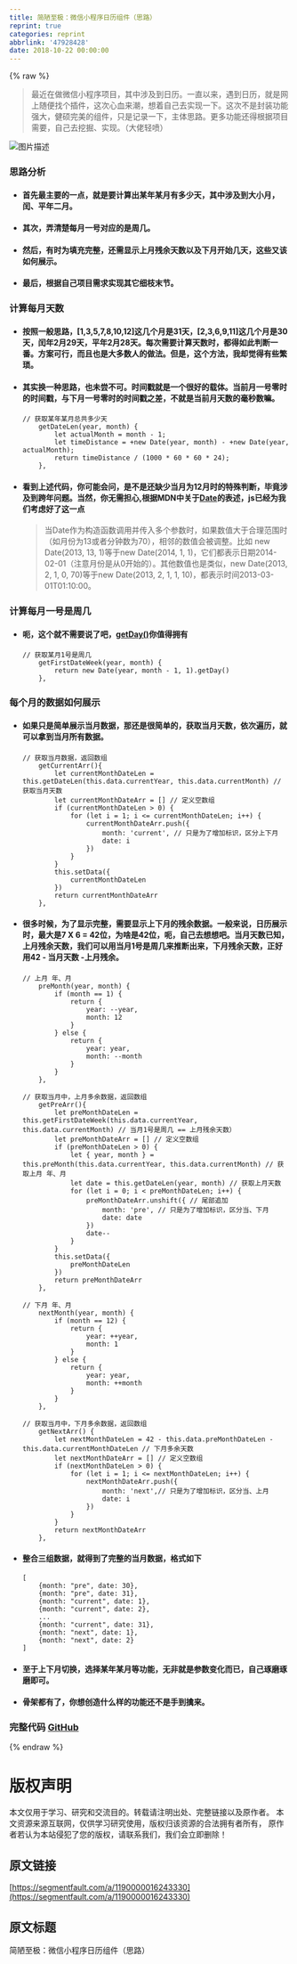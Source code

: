 ```yaml
---
title: 简陋至极：微信小程序日历组件（思路）
reprint: true
categories: reprint
abbrlink: '47928428'
date: 2018-10-22 00:00:00
---
```


{% raw %}

                    
<blockquote>最近在做微信小程序项目，其中涉及到日历。一直以来，遇到日历，就是网上随便找个插件，这次心血来潮，想着自己去实现一下。这次不是封装功能强大，健硕完美的组件，只是记录一下，主体思路。更多功能还得根据项目需要，自己去挖掘、实现。（大佬轻喷）</blockquote>
<p><span class="img-wrap"><img src="https://static.alili.tech/img/bVbgjMT?w=333&amp;h=489" src="https://static.alili.tech/img/bVbgjMT?w=333&amp;h=489" alt="图片描述" title="图片描述" style="cursor: pointer; display: inline;"></span></p>
<h3 id="articleHeader0">思路分析</h3>
<ul>
<li><h4>首先最主要的一点，就是要计算出某年某月有多少天，其中涉及到大小月，闰、平年二月。</h4></li>
<li><h4>其次，弄清楚每月一号对应的是周几。</h4></li>
<li><h4>然后，有时为填充完整，还需显示上月残余天数以及下月开始几天，这些又该如何展示。</h4></li>
<li><h4>最后，根据自己项目需求实现其它细枝末节。</h4></li>
</ul>
<h3 id="articleHeader1">计算每月天数</h3>
<ul>
<li><h4>按照一般思路，[1,3,5,7,8,10,12]这几个月是31天，[2,3,6,9,11]这几个月是30天，闰年2月29天，平年2月28天。每次需要计算天数时，都得如此判断一番。方案可行，而且也是大多数人的做法。但是，这个方法，我却觉得有些繁琐。</h4></li>
<li>
<h4>其实换一种思路，也未尝不可。时间戳就是一个很好的载体。当前月一号零时的时间戳，与下月一号零时的时间戳之差，不就是当前月天数的毫秒数嘛。</h4>
<div class="widget-codetool" style="display:none;">
      <div class="widget-codetool--inner">
      <span class="selectCode code-tool" data-toggle="tooltip" data-placement="top" title="" data-original-title="全选"></span>
      <span type="button" class="copyCode code-tool" data-toggle="tooltip" data-placement="top" data-clipboard-text="// 获取某年某月总共多少天
    getDateLen(year, month) { 
        let actualMonth = month - 1;
        let timeDistance = +new Date(year, month) - +new Date(year, actualMonth);
        return timeDistance / (1000 * 60 * 60 * 24);
    }," title="" data-original-title="复制"></span>
      <span type="button" class="saveToNote code-tool" data-toggle="tooltip" data-placement="top" title="" data-original-title="放进笔记"></span>
      </div>
      </div><pre class="hljs processing"><code><span class="hljs-comment">// 获取某年某月总共多少天</span>
    getDateLen(<span class="hljs-built_in">year</span>, <span class="hljs-built_in">month</span>) { 
        let actualMonth = <span class="hljs-built_in">month</span> - <span class="hljs-number">1</span>;
        let timeDistance = +<span class="hljs-keyword">new</span> Date(<span class="hljs-built_in">year</span>, <span class="hljs-built_in">month</span>) - +<span class="hljs-keyword">new</span> Date(<span class="hljs-built_in">year</span>, actualMonth);
        <span class="hljs-keyword">return</span> timeDistance / (<span class="hljs-number">1000</span> * <span class="hljs-number">60</span> * <span class="hljs-number">60</span> * <span class="hljs-number">24</span>);
    },</code></pre>
</li>
<li>
<h4>看到上述代码，你可能会问，是不是还缺少当月为12月时的特殊判断，毕竟涉及到跨年问题。当然，你无需担心,根据MDN中关于<a href="https://developer.mozilla.org/zh-CN/docs/Web/JavaScript/Reference/Global_Objects/Date" rel="nofollow noreferrer" target="_blank">Date</a>的表述，js已经为我们考虑好了这一点</h4>
<blockquote>当Date作为构造函数调用并传入多个参数时，如果数值大于合理范围时（如月份为13或者分钟数为70），相邻的数值会被调整。比如 new Date(2013, 13, 1)等于new Date(2014, 1, 1)，它们都表示日期2014-02-01（注意月份是从0开始的）。其他数值也是类似，new Date(2013, 2, 1, 0, 70)等于new Date(2013, 2, 1, 1, 10)，都表示时间2013-03-01T01:10:00。</blockquote>
</li>
</ul>
<h3 id="articleHeader2">计算每月一号是周几</h3>
<ul><li>
<h4>呃，这个就不需要说了吧，<a href="https://developer.mozilla.org/zh-CN/docs/Web/JavaScript/Reference/Global_Objects/Date/getDay" rel="nofollow noreferrer" target="_blank">getDay()</a>你值得拥有</h4>
<div class="widget-codetool" style="display:none;">
      <div class="widget-codetool--inner">
      <span class="selectCode code-tool" data-toggle="tooltip" data-placement="top" title="" data-original-title="全选"></span>
      <span type="button" class="copyCode code-tool" data-toggle="tooltip" data-placement="top" data-clipboard-text="// 获取某月1号是周几
    getFirstDateWeek(year, month) { 
        return new Date(year, month - 1, 1).getDay()
    }," title="" data-original-title="复制"></span>
      <span type="button" class="saveToNote code-tool" data-toggle="tooltip" data-placement="top" title="" data-original-title="放进笔记"></span>
      </div>
      </div><pre class="hljs processing"><code><span class="hljs-comment">// 获取某月1号是周几</span>
    getFirstDateWeek(<span class="hljs-built_in">year</span>, <span class="hljs-built_in">month</span>) { 
        <span class="hljs-keyword">return</span> <span class="hljs-keyword">new</span> Date(<span class="hljs-built_in">year</span>, <span class="hljs-built_in">month</span> - <span class="hljs-number">1</span>, <span class="hljs-number">1</span>).getDay()
    },</code></pre>
</li></ul>
<h3 id="articleHeader3">每个月的数据如何展示</h3>
<ul>
<li>
<h4>如果只是简单展示当月数据，那还是很简单的，获取当月天数，依次遍历，就可以拿到当月所有数据。</h4>
<div class="widget-codetool" style="display:none;">
      <div class="widget-codetool--inner">
      <span class="selectCode code-tool" data-toggle="tooltip" data-placement="top" title="" data-original-title="全选"></span>
      <span type="button" class="copyCode code-tool" data-toggle="tooltip" data-placement="top" data-clipboard-text="// 获取当月数据，返回数组
    getCurrentArr(){ 
        let currentMonthDateLen = this.getDateLen(this.data.currentYear, this.data.currentMonth) // 获取当月天数
        let currentMonthDateArr = [] // 定义空数组
        if (currentMonthDateLen > 0) {
            for (let i = 1; i <= currentMonthDateLen; i++) {
                currentMonthDateArr.push({
                    month: 'current', // 只是为了增加标识，区分上下月
                    date: i
                })
            }
        }
        this.setData({
            currentMonthDateLen
        })
        return currentMonthDateArr
    }," title="" data-original-title="复制"></span>
      <span type="button" class="saveToNote code-tool" data-toggle="tooltip" data-placement="top" title="" data-original-title="放进笔记"></span>
      </div>
      </div><pre class="hljs kotlin"><code><span class="hljs-comment">// 获取当月数据，返回数组</span>
    getCurrentArr(){ 
        let currentMonthDateLen = <span class="hljs-keyword">this</span>.getDateLen(<span class="hljs-keyword">this</span>.<span class="hljs-keyword">data</span>.currentYear, <span class="hljs-keyword">this</span>.<span class="hljs-keyword">data</span>.currentMonth) <span class="hljs-comment">// 获取当月天数</span>
        let currentMonthDateArr = [] <span class="hljs-comment">// 定义空数组</span>
        <span class="hljs-keyword">if</span> (currentMonthDateLen &gt; <span class="hljs-number">0</span>) {
            <span class="hljs-keyword">for</span> (let i = <span class="hljs-number">1</span>; i &lt;= currentMonthDateLen; i++) {
                currentMonthDateArr.push({
                    month: <span class="hljs-string">'current'</span>, <span class="hljs-comment">// 只是为了增加标识，区分上下月</span>
                    date: i
                })
            }
        }
        <span class="hljs-keyword">this</span>.setData({
            currentMonthDateLen
        })
        <span class="hljs-keyword">return</span> currentMonthDateArr
    },</code></pre>
</li>
<li>
<h4>很多时候，为了显示完整，需要显示上下月的残余数据。一般来说，日历展示时，最大是7 X 6 = 42位，为啥是42位，呃，自己去想想吧。当月天数已知，上月残余天数，我们可以用当月1号是周几来推断出来，下月残余天数，正好用42 - 当月天数 -上月残余。</h4>
<div class="widget-codetool" style="display:none;">
      <div class="widget-codetool--inner">
      <span class="selectCode code-tool" data-toggle="tooltip" data-placement="top" title="" data-original-title="全选"></span>
      <span type="button" class="copyCode code-tool" data-toggle="tooltip" data-placement="top" data-clipboard-text="// 上月 年、月
    preMonth(year, month) { 
        if (month == 1) {
            return {
                year: --year,
                month: 12
            }
        } else {
            return {
                year: year,
                month: --month
            }
        }
    }," title="" data-original-title="复制"></span>
      <span type="button" class="saveToNote code-tool" data-toggle="tooltip" data-placement="top" title="" data-original-title="放进笔记"></span>
      </div>
      </div><pre class="hljs processing"><code><span class="hljs-comment">// 上月 年、月</span>
    preMonth(<span class="hljs-built_in">year</span>, <span class="hljs-built_in">month</span>) { 
        <span class="hljs-keyword">if</span> (<span class="hljs-built_in">month</span> == <span class="hljs-number">1</span>) {
            <span class="hljs-keyword">return</span> {
                <span class="hljs-built_in">year</span>: --<span class="hljs-built_in">year</span>,
                <span class="hljs-built_in">month</span>: <span class="hljs-number">12</span>
            }
        } <span class="hljs-keyword">else</span> {
            <span class="hljs-keyword">return</span> {
                <span class="hljs-built_in">year</span>: <span class="hljs-built_in">year</span>,
                <span class="hljs-built_in">month</span>: --<span class="hljs-built_in">month</span>
            }
        }
    },</code></pre>
<div class="widget-codetool" style="display:none;">
      <div class="widget-codetool--inner">
      <span class="selectCode code-tool" data-toggle="tooltip" data-placement="top" title="" data-original-title="全选"></span>
      <span type="button" class="copyCode code-tool" data-toggle="tooltip" data-placement="top" data-clipboard-text="// 获取当月中，上月多余数据，返回数组
    getPreArr(){ 
        let preMonthDateLen = this.getFirstDateWeek(this.data.currentYear, this.data.currentMonth) // 当月1号是周几 == 上月残余天数）
        let preMonthDateArr = [] // 定义空数组
        if (preMonthDateLen > 0) {
            let { year, month } = this.preMonth(this.data.currentYear, this.data.currentMonth) // 获取上月 年、月
            let date = this.getDateLen(year, month) // 获取上月天数
            for (let i = 0; i < preMonthDateLen; i++) {
                preMonthDateArr.unshift({ // 尾部追加
                    month: 'pre', // 只是为了增加标识，区分当、下月
                    date: date
                })
                date--
            }
        }
        this.setData({
            preMonthDateLen
        })
        return preMonthDateArr
    }," title="" data-original-title="复制"></span>
      <span type="button" class="saveToNote code-tool" data-toggle="tooltip" data-placement="top" title="" data-original-title="放进笔记"></span>
      </div>
      </div><pre class="hljs kotlin"><code><span class="hljs-comment">// 获取当月中，上月多余数据，返回数组</span>
    getPreArr(){ 
        let preMonthDateLen = <span class="hljs-keyword">this</span>.getFirstDateWeek(<span class="hljs-keyword">this</span>.<span class="hljs-keyword">data</span>.currentYear, <span class="hljs-keyword">this</span>.<span class="hljs-keyword">data</span>.currentMonth) <span class="hljs-comment">// 当月1号是周几 == 上月残余天数）</span>
        let preMonthDateArr = [] <span class="hljs-comment">// 定义空数组</span>
        <span class="hljs-keyword">if</span> (preMonthDateLen &gt; <span class="hljs-number">0</span>) {
            let { year, month } = <span class="hljs-keyword">this</span>.preMonth(<span class="hljs-keyword">this</span>.<span class="hljs-keyword">data</span>.currentYear, <span class="hljs-keyword">this</span>.<span class="hljs-keyword">data</span>.currentMonth) <span class="hljs-comment">// 获取上月 年、月</span>
            let date = <span class="hljs-keyword">this</span>.getDateLen(year, month) <span class="hljs-comment">// 获取上月天数</span>
            <span class="hljs-keyword">for</span> (let i = <span class="hljs-number">0</span>; i &lt; preMonthDateLen; i++) {
                preMonthDateArr.unshift({ <span class="hljs-comment">// 尾部追加</span>
                    month: <span class="hljs-string">'pre'</span>, <span class="hljs-comment">// 只是为了增加标识，区分当、下月</span>
                    date: date
                })
                date--
            }
        }
        <span class="hljs-keyword">this</span>.setData({
            preMonthDateLen
        })
        <span class="hljs-keyword">return</span> preMonthDateArr
    },</code></pre>
<div class="widget-codetool" style="display:none;">
      <div class="widget-codetool--inner">
      <span class="selectCode code-tool" data-toggle="tooltip" data-placement="top" title="" data-original-title="全选"></span>
      <span type="button" class="copyCode code-tool" data-toggle="tooltip" data-placement="top" data-clipboard-text="// 下月 年、月
    nextMonth(year, month) { 
        if (month == 12) {
            return {
                year: ++year,
                month: 1
            }
        } else {
            return {
                year: year,
                month: ++month
            }
        }
    }," title="" data-original-title="复制"></span>
      <span type="button" class="saveToNote code-tool" data-toggle="tooltip" data-placement="top" title="" data-original-title="放进笔记"></span>
      </div>
      </div><pre class="hljs processing"><code><span class="hljs-comment">// 下月 年、月</span>
    nextMonth(<span class="hljs-built_in">year</span>, <span class="hljs-built_in">month</span>) { 
        <span class="hljs-keyword">if</span> (<span class="hljs-built_in">month</span> == <span class="hljs-number">12</span>) {
            <span class="hljs-keyword">return</span> {
                <span class="hljs-built_in">year</span>: ++<span class="hljs-built_in">year</span>,
                <span class="hljs-built_in">month</span>: <span class="hljs-number">1</span>
            }
        } <span class="hljs-keyword">else</span> {
            <span class="hljs-keyword">return</span> {
                <span class="hljs-built_in">year</span>: <span class="hljs-built_in">year</span>,
                <span class="hljs-built_in">month</span>: ++<span class="hljs-built_in">month</span>
            }
        }
    },</code></pre>
<div class="widget-codetool" style="display:none;">
      <div class="widget-codetool--inner">
      <span class="selectCode code-tool" data-toggle="tooltip" data-placement="top" title="" data-original-title="全选"></span>
      <span type="button" class="copyCode code-tool" data-toggle="tooltip" data-placement="top" data-clipboard-text="// 获取当月中，下月多余数据，返回数组
    getNextArr() { 
        let nextMonthDateLen = 42 - this.data.preMonthDateLen - this.data.currentMonthDateLen // 下月多余天数
        let nextMonthDateArr = [] // 定义空数组
        if (nextMonthDateLen > 0) {
            for (let i = 1; i <= nextMonthDateLen; i++) {
                nextMonthDateArr.push({
                    month: 'next',// 只是为了增加标识，区分当、上月
                    date: i
                })
            }
        }
        return nextMonthDateArr
    }," title="" data-original-title="复制"></span>
      <span type="button" class="saveToNote code-tool" data-toggle="tooltip" data-placement="top" title="" data-original-title="放进笔记"></span>
      </div>
      </div><pre class="hljs kotlin"><code><span class="hljs-comment">// 获取当月中，下月多余数据，返回数组</span>
    getNextArr() { 
        let nextMonthDateLen = <span class="hljs-number">42</span> - <span class="hljs-keyword">this</span>.<span class="hljs-keyword">data</span>.preMonthDateLen - <span class="hljs-keyword">this</span>.<span class="hljs-keyword">data</span>.currentMonthDateLen <span class="hljs-comment">// 下月多余天数</span>
        let nextMonthDateArr = [] <span class="hljs-comment">// 定义空数组</span>
        <span class="hljs-keyword">if</span> (nextMonthDateLen &gt; <span class="hljs-number">0</span>) {
            <span class="hljs-keyword">for</span> (let i = <span class="hljs-number">1</span>; i &lt;= nextMonthDateLen; i++) {
                nextMonthDateArr.push({
                    month: <span class="hljs-string">'next'</span>,<span class="hljs-comment">// 只是为了增加标识，区分当、上月</span>
                    date: i
                })
            }
        }
        <span class="hljs-keyword">return</span> nextMonthDateArr
    },</code></pre>
</li>
<li>
<h4>整合三组数据，就得到了完整的当月数据，格式如下</h4>
<div class="widget-codetool" style="display:none;">
      <div class="widget-codetool--inner">
      <span class="selectCode code-tool" data-toggle="tooltip" data-placement="top" title="" data-original-title="全选"></span>
      <span type="button" class="copyCode code-tool" data-toggle="tooltip" data-placement="top" data-clipboard-text="[
    {month: &quot;pre&quot;, date: 30},
    {month: &quot;pre&quot;, date: 31},
    {month: &quot;current&quot;, date: 1},
    {month: &quot;current&quot;, date: 2},
    ...
    {month: &quot;current&quot;, date: 31},
    {month: &quot;next&quot;, date: 1},
    {month: &quot;next&quot;, date: 2}
]" title="" data-original-title="复制"></span>
      <span type="button" class="saveToNote code-tool" data-toggle="tooltip" data-placement="top" title="" data-original-title="放进笔记"></span>
      </div>
      </div><pre class="hljs applescript"><code>[
    {<span class="hljs-built_in">month</span>: <span class="hljs-string">"pre"</span>, <span class="hljs-built_in">date</span>: <span class="hljs-number">30</span>},
    {<span class="hljs-built_in">month</span>: <span class="hljs-string">"pre"</span>, <span class="hljs-built_in">date</span>: <span class="hljs-number">31</span>},
    {<span class="hljs-built_in">month</span>: <span class="hljs-string">"current"</span>, <span class="hljs-built_in">date</span>: <span class="hljs-number">1</span>},
    {<span class="hljs-built_in">month</span>: <span class="hljs-string">"current"</span>, <span class="hljs-built_in">date</span>: <span class="hljs-number">2</span>},
    ...
    {<span class="hljs-built_in">month</span>: <span class="hljs-string">"current"</span>, <span class="hljs-built_in">date</span>: <span class="hljs-number">31</span>},
    {<span class="hljs-built_in">month</span>: <span class="hljs-string">"next"</span>, <span class="hljs-built_in">date</span>: <span class="hljs-number">1</span>},
    {<span class="hljs-built_in">month</span>: <span class="hljs-string">"next"</span>, <span class="hljs-built_in">date</span>: <span class="hljs-number">2</span>}
]</code></pre>
</li>
<li><h4>至于上下月切换，选择某年某月等功能，无非就是参数变化而已，自己琢磨琢磨即可。</h4></li>
<li><h4>骨架都有了，你想创造什么样的功能还不是手到擒来。</h4></li>
</ul>
<h3 id="articleHeader4">完整代码 <a href="https://github.com/bingyang519/wxMiniProgram" rel="nofollow noreferrer" target="_blank">GitHub</a>
</h3>

                
{% endraw %}

# 版权声明
本文仅用于学习、研究和交流目的。转载请注明出处、完整链接以及原作者。
本文资源来源互联网，仅供学习研究使用，版权归该资源的合法拥有者所有，
原作者若认为本站侵犯了您的版权，请联系我们，我们会立即删除！

## 原文链接
[https://segmentfault.com/a/1190000016243330](https://segmentfault.com/a/1190000016243330)

## 原文标题
简陋至极：微信小程序日历组件（思路）
